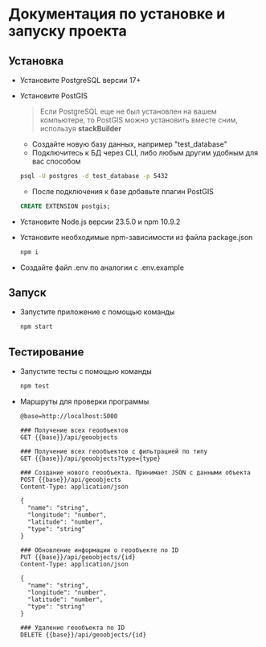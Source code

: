 # Документация по установке и запуску проекта

## Установка

- Установите PostgreSQL версии 17+

- Установите PostGIS
  > Если PostgreSQL еще не был установлен на вашем компьютере, то PostGIS можно установить вместе сним, используя **stackBuilder**
  - Создайте новую базу данных, например "test_database"
  - Подключитесь к БД через CLI, либо любым другим удобным для вас способом
  ```sh
  psql -U postgres -d test_database -p 5432 
  ``` 
  - После подключения к базе добавьте плагин PostGIS
  ```sql
  CREATE EXTENSION postgis;
  ```
 
- Установите Node.js версии 23.5.0 и npm 10.9.2

- Установите необходимые npm-зависимости из файла package.json
  ```sh
  npm i
  ```
- Создайте файл .env по аналогии с .env.example

## Запуск

- Запустите приложение с помощью команды

  ```sh
  npm start
  ```

## Тестирование

- Запустите тесты с помощью команды

  ```sh
  npm test
  ```

- Маршруты для проверки программы
  ```
  @base=http://localhost:5000

  ### Получение всех геообъектов
  GET {{base}}/api/geoobjects

  ### Получение всех геообъектов с фильтрацией по типу
  GET {{base}}/api/geoobjects?type={type}

  ### Создание нового геообъекта. Принимает JSON с данными объекта
  POST {{base}}/api/geoobjects
  Content-Type: application/json

  {
    "name": "string",
    "longitude": "number",
    "latitude": "number",
    "type": "string"
  }

  ### Обновление информации о геообъекте по ID
  PUT {{base}}/api/geoobjects/{id}
  Content-Type: application/json

  {
    "name": "string",
    "longitude": "number",
    "latitude": "number",
    "type": "string"
  }

  ### Удаление геообъекта по ID
  DELETE {{base}}/api/geoobjects/{id}
  ```
